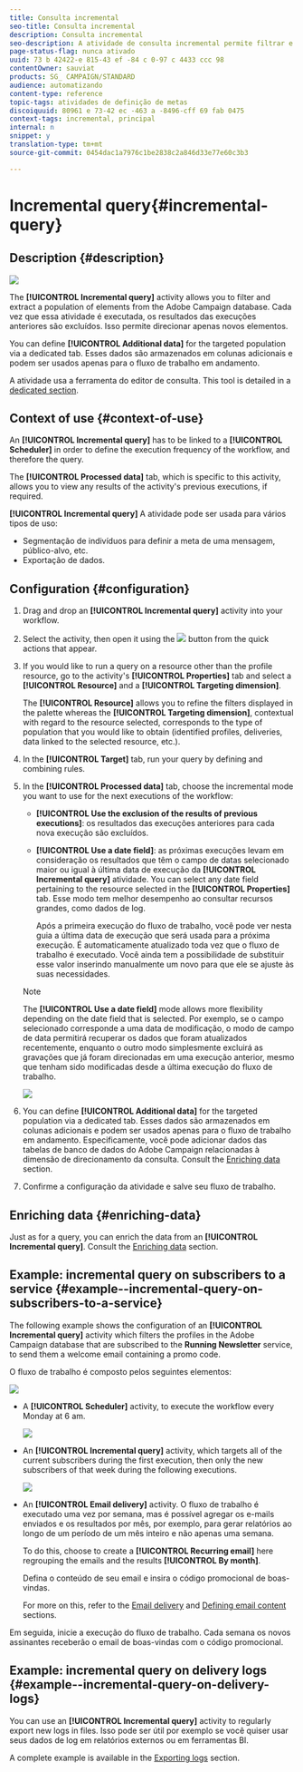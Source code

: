 ```yaml
---
title: Consulta incremental
seo-title: Consulta incremental
description: Consulta incremental
seo-description: A atividade de consulta incremental permite filtrar e extrair uma população de elementos do banco de dados do Adobe Campaign.
page-status-flag: nunca ativado
uuid: 73 b 42422-e 815-43 ef -84 c 0-97 c 4433 ccc 98
contentOwner: sauviat
products: SG_ CAMPAIGN/STANDARD
audience: automatizando
content-type: reference
topic-tags: atividades de definição de metas
discoiquuid: 80961 e 73-42 ec -463 a -8496-cff 69 fab 0475
context-tags: incremental, principal
internal: n
snippet: y
translation-type: tm+mt
source-git-commit: 0454dac1a7976c1be2838c2a846d33e77e60c3b3

---
```



# Incremental query{#incremental-query}

## Description {#description}

![](assets/incremental.png)

The **[!UICONTROL Incremental query]** activity allows you to filter and extract a population of elements from the Adobe Campaign database. Cada vez que essa atividade é executada, os resultados das execuções anteriores são excluídos. Isso permite direcionar apenas novos elementos.

You can define **[!UICONTROL Additional data]** for the targeted population via a dedicated tab. Esses dados são armazenados em colunas adicionais e podem ser usados apenas para o fluxo de trabalho em andamento.

A atividade usa a ferramenta do editor de consulta. This tool is detailed in a [dedicated section](../../automating/using/editing-queries.md#about-query-editor).

## Context of use {#context-of-use}

An **[!UICONTROL Incremental query]** has to be linked to a **[!UICONTROL Scheduler]** in order to define the execution frequency of the workflow, and therefore the query.

The **[!UICONTROL Processed data]** tab, which is specific to this activity, allows you to view any results of the activity's previous executions, if required.

**[!UICONTROL Incremental query]** A atividade pode ser usada para vários tipos de uso:

* Segmentação de indivíduos para definir a meta de uma mensagem, público-alvo, etc.
* Exportação de dados.

## Configuration {#configuration}

1. Drag and drop an **[!UICONTROL Incremental query]** activity into your workflow.
1. Select the activity, then open it using the ![](assets/edit_darkgrey-24px.png) button from the quick actions that appear.
1. If you would like to run a query on a resource other than the profile resource, go to the activity's **[!UICONTROL Properties]** tab and select a **[!UICONTROL Resource]** and a **[!UICONTROL Targeting dimension]**.

   The **[!UICONTROL Resource]** allows you to refine the filters displayed in the palette whereas the **[!UICONTROL Targeting dimension]**, contextual with regard to the resource selected, corresponds to the type of population that you would like to obtain (identified profiles, deliveries, data linked to the selected resource, etc.).

1. In the **[!UICONTROL Target]** tab, run your query by defining and combining rules.
1. In the **[!UICONTROL Processed data]** tab, choose the incremental mode you want to use for the next executions of the workflow:

   * **[!UICONTROL Use the exclusion of the results of previous executions]**: os resultados das execuções anteriores para cada nova execução são excluídos.
   * **[!UICONTROL Use a date field]**: as próximas execuções levam em consideração os resultados que têm o campo de datas selecionado maior ou igual à última data de execução da **[!UICONTROL Incremental query]** atividade. You can select any date field pertaining to the resource selected in the **[!UICONTROL Properties]** tab. Esse modo tem melhor desempenho ao consultar recursos grandes, como dados de log.

      Após a primeira execução do fluxo de trabalho, você pode ver nesta guia a última data de execução que será usada para a próxima execução. É automaticamente atualizado toda vez que o fluxo de trabalho é executado. Você ainda tem a possibilidade de substituir esse valor inserindo manualmente um novo para que ele se ajuste às suas necessidades.
   >[!NOTE]
   >
   >The **[!UICONTROL Use a date field]** mode allows more flexibility depending on the date field that is selected. Por exemplo, se o campo selecionado corresponde a uma data de modificação, o modo de campo de data permitirá recuperar os dados que foram atualizados recentemente, enquanto o outro modo simplesmente excluirá as gravações que já foram direcionadas em uma execução anterior, mesmo que tenham sido modificadas desde a última execução do fluxo de trabalho.

   ![](assets/incremental_query_usedatefield.png)

1. You can define **[!UICONTROL Additional data]** for the targeted population via a dedicated tab. Esses dados são armazenados em colunas adicionais e podem ser usados apenas para o fluxo de trabalho em andamento. Especificamente, você pode adicionar dados das tabelas de banco de dados do Adobe Campaign relacionadas à dimensão de direcionamento da consulta. Consult the [Enriching data](../../automating/using/query.md#enriching-data) section.
1. Confirme a configuração da atividade e salve seu fluxo de trabalho.

## Enriching data {#enriching-data}

Just as for a query, you can enrich the data from an **[!UICONTROL Incremental query]**. Consult the [Enriching data](../../automating/using/query.md#enriching-data) section.

## Example: incremental query on subscribers to a service {#example--incremental-query-on-subscribers-to-a-service}

The following example shows the configuration of an **[!UICONTROL Incremental query]** activity which filters the profiles in the Adobe Campaign database that are subscribed to the **Running Newsletter** service, to send them a welcome email containing a promo code.

O fluxo de trabalho é composto pelos seguintes elementos:

![](assets/incremental_query_example1.png)

* A **[!UICONTROL Scheduler]** activity, to execute the workflow every Monday at 6 am.

   ![](assets/incremental_query_example2.png)

* An **[!UICONTROL Incremental query]** activity, which targets all of the current subscribers during the first execution, then only the new subscribers of that week during the following executions.

   ![](assets/incremental_query_example3.png)

* An **[!UICONTROL Email delivery]** activity. O fluxo de trabalho é executado uma vez por semana, mas é possível agregar os e-mails enviados e os resultados por mês, por exemplo, para gerar relatórios ao longo de um período de um mês inteiro e não apenas uma semana.

   To do this, choose to create a **[!UICONTROL Recurring email]** here regrouping the emails and the results **[!UICONTROL By month]**.

   Defina o conteúdo de seu email e insira o código promocional de boas-vindas.

   For more on this, refer to the [Email delivery](../../automating/using/email-delivery.md) and [Defining email content](../../designing/using/about-personalization.md) sections.

Em seguida, inicie a execução do fluxo de trabalho. Cada semana os novos assinantes receberão o email de boas-vindas com o código promocional.

## Example: incremental query on delivery logs {#example--incremental-query-on-delivery-logs}

You can use an **[!UICONTROL Incremental query]** activity to regularly export new logs in files. Isso pode ser útil por exemplo se você quiser usar seus dados de log em relatórios externos ou em ferramentas BI.

A complete example is available in the [Exporting logs](../../automating/using/exporting-logs.md) section.

